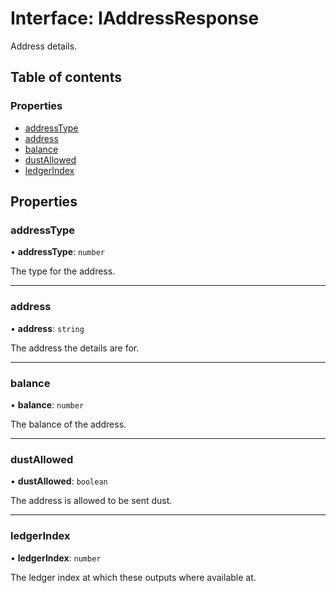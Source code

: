 # Interface: IAddressResponse

Address details.

## Table of contents

### Properties

- [addressType](IAddressResponse.md#addresstype)
- [address](IAddressResponse.md#address)
- [balance](IAddressResponse.md#balance)
- [dustAllowed](IAddressResponse.md#dustallowed)
- [ledgerIndex](IAddressResponse.md#ledgerindex)

## Properties

### addressType

• **addressType**: `number`

The type for the address.

___

### address

• **address**: `string`

The address the details are for.

___

### balance

• **balance**: `number`

The balance of the address.

___

### dustAllowed

• **dustAllowed**: `boolean`

The address is allowed to be sent dust.

___

### ledgerIndex

• **ledgerIndex**: `number`

The ledger index at which these outputs where available at.
